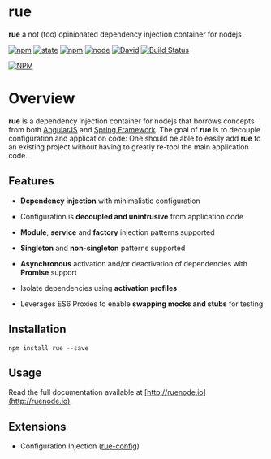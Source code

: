 # rue

**rue** a not (too) opinionated dependency injection container for nodejs  

[![npm](https://img.shields.io/npm/v/rue.svg)](https://www.npmjs.com/package/rue)
[![state](https://img.shields.io/badge/state-beta-orange.svg)](https://github.com/bemisguided/rue)
[![npm](https://img.shields.io/npm/l/rue.svg)](https://github.com/bemisguided/rue)
[![node](https://img.shields.io/node/v/rue.svg)](https://www.npmjs.com/package/rue)
[![David](https://img.shields.io/david/bemisguided/rue.svg)](https://github.com/bemisguided/rue)
[![Build Status](https://travis-ci.org/bemisguided/rue.svg)](https://travis-ci.org/bemisguided/rue)

[![NPM](https://nodei.co/npm/rue.png?downloads=false&downloadRank=false)](https://www.npmjs.com/package/rue)

# Overview

**rue** is a dependency injection container for nodejs that borrows concepts from
both [AngularJS](https://angularjs.com) and [Spring Framework](https://springframework.org).
The goal of **rue** is to decouple configuration and application code: One
should be able to easily add **rue** to an existing project without having to
greatly re-tool the main application code.

## Features

- **Dependency injection** with minimalistic configuration

- Configuration is **decoupled and unintrusive** from application code
- **Module**, **service** and **factory** injection patterns supported

- **Singleton** and **non-singleton** patterns supported

- **Asynchronous** activation and/or deactivation of dependencies with **Promise** support

- Isolate dependencies using **activation profiles**

- Leverages ES6 Proxies to enable **swapping mocks and stubs** for testing

## Installation

```bashp
npm install rue --save
```

## Usage

Read the full documentation available at [http://ruenode.io](http://ruenode.io).

## Extensions

- Configuration Injection ([rue-config](https://www.npmjs.com/package/rue-config))
